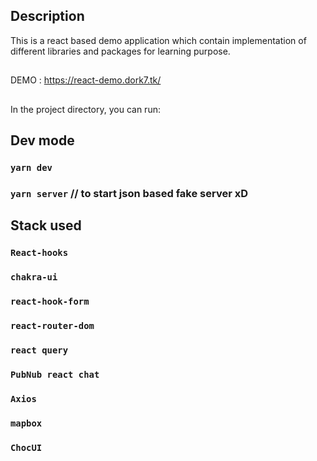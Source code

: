 ## Description

This is a react based demo application which contain implementation of different libraries and packages for learning purpose.

##

DEMO : https://react-demo.dork7.tk/

##

In the project directory, you can run:

## Dev mode

### `yarn dev`

### `yarn server` // to start json based fake server xD

## Stack used

### `React-hooks`

### `chakra-ui`

### `react-hook-form`

### `react-router-dom`

### `react query`

### `PubNub react chat`

### `Axios`

### `mapbox`

### `ChocUI`
